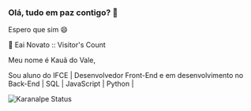 ### Olá, tudo em paz contigo? 👋
Espero que sim 😄

👋 Eai Novato :: Visitor's Count

Meu nome é Kauã do Vale,

Sou aluno do IFCE | Desenvolvedor Front-End e em desenvolvimento no Back-End | SQL |  JavaScript | Python |

![Karanalpe Status](https://github-readme-stats.vercel.app/api?username=karanalpe&show_icons=true)

<!--
**DevlTz/DevlTz** is a ✨ _special_ ✨ repository because its `README.md` (this file) appears on your GitHub profile.

Here are some ideas to get you started:

- 🔭 I’m currently working on ...
- 🌱 I’m currently learning ...
- 👯 I’m looking to collaborate on ...
- 🤔 I’m looking for help with ...
- 💬 Ask me about ...
- 📫 How to reach me: ...
- 😄 Pronouns: ...
- ⚡ Fun fact: ...
-->
